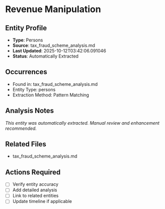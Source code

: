 # Revenue Manipulation

## Entity Profile
- **Type**: Persons
- **Source**: tax_fraud_scheme_analysis.md
- **Last Updated**: 2025-10-12T03:42:06.091046
- **Status**: Automatically Extracted

## Occurrences
- Found in: tax_fraud_scheme_analysis.md
- Entity Type: persons
- Extraction Method: Pattern Matching

## Analysis Notes
*This entity was automatically extracted. Manual review and enhancement recommended.*

## Related Files
- tax_fraud_scheme_analysis.md

## Actions Required
- [ ] Verify entity accuracy
- [ ] Add detailed analysis
- [ ] Link to related entities
- [ ] Update timeline if applicable
